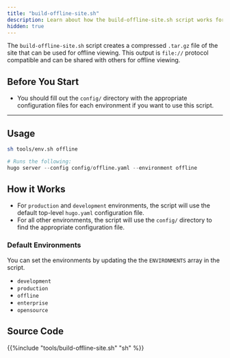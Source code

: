 ```yaml
---
title: "build-offline-site.sh"
description: Learn about how the build-offline-site.sh script works for this theme. 
hidden: true
---
```


The `build-offline-site.sh` script creates a compressed `.tar.gz` file of the site that can be used for offline viewing. This output is `file://` protocol compatible and can be shared with others for offline viewing.

## Before You Start 

- You should fill out the `config/` directory with the appropriate configuration files for each environment if you want to use this script.

---

## Usage

```bash
sh tools/env.sh offline
```
```s
# Runs the following:
hugo server --config config/offline.yaml --environment offline
```

## How it Works

- For `production` and `development` environments, the script will use the default top-level `hugo.yaml` configuration file.
- For all other environments, the script will use the `config/` directory to find the appropriate configuration file.

### Default Environments

You can set the environments by updating the the `ENVIRONMENTS` array in the script. 

- `development`
- `production`
- `offline`
- `enterprise`
- `opensource`


## Source Code 

{{%include "tools/build-offline-site.sh" "sh" %}}